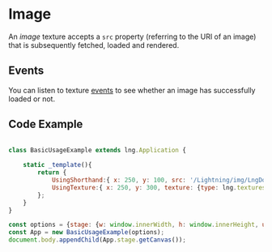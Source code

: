 # Image

An *image* texture accepts a `src` property (referring to the URI of an image) that is subsequently fetched, loaded and rendered.

## Events

You can listen to texture [events](../../Templates/Events.md) to see whether an image has successfully loaded or not.

## Code Example

```js

class BasicUsageExample extends lng.Application {
    
    static _template(){
        return {
            UsingShorthand:{ x: 250, y: 100, src: '/Lightning/img/LngDocs_LilLightningIdle.png' },
            UsingTexture:{ x: 250, y: 300, texture: {type: lng.textures.ImageTexture, src: '/Lightning/img/LngDocs_LilLightningIdle.png'}}
        };
    }
}

const options = {stage: {w: window.innerWidth, h: window.innerHeight, useImageWorker: false}};
const App = new BasicUsageExample(options);
document.body.appendChild(App.stage.getCanvas());
```